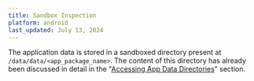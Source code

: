 ```yaml
---
title: Sandbox Inspection
platform: android
last_updated: July 13, 2024
---
```


The application data is stored in a sandboxed directory present at `/data/data/<app_package_name>`. The content of this directory has already been discussed in detail in the "[Accessing App Data Directories](0x05b-Android-Security-Testing.md#accessing-app-data-directories "Accessing App Data Directories")" section.
